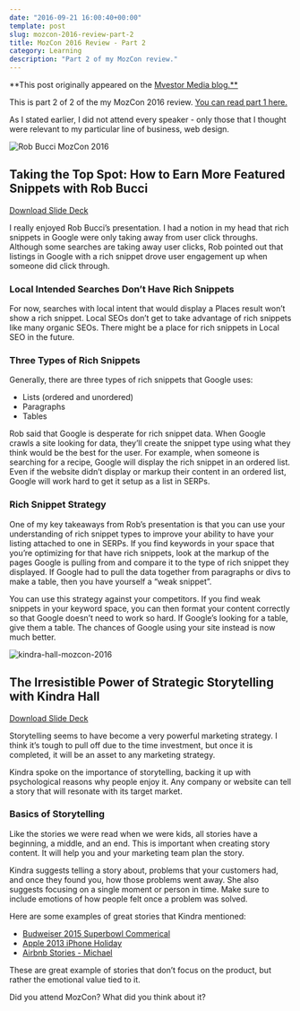 ```yaml
---
date: "2016-09-21 16:00:40+00:00"
template: post
slug: mozcon-2016-review-part-2
title: MozCon 2016 Review - Part 2
category: Learning
description: "Part 2 of my MozCon review."
---
```


**This post originally appeared on the [Mvestor Media blog.**](https://www.mvestormedia.com/mozcon-2016-review-part-2/)

This is part 2 of 2 of the my MozCon 2016 review. [You can read part 1 here.](https://itrogers.com/mozcon-2016-review-part-1/)

As I stated earlier, I did not attend every speaker - only those that I thought were relevant to my particular line of business, web design.

![Rob Bucci MozCon 2016](http://www.mvestormedia.com/wp-content/uploads/2016/09/rob-bucci-mozcon-2016-e1474472861500.jpg)

## Taking the Top Spot: How to Earn More Featured Snippets with Rob Bucci

[Download Slide Deck](http://www.mvestormedia.com/wp-content/uploads/2016/09/Rob-Bucci-Taking-the-Top-Spot-How-to-Earn-More-Featured-Snippets-MozCon-2016.pdf)

I really enjoyed Rob Bucci’s presentation. I had a notion in my head that rich snippets in Google were only taking away from user click throughs. Although some searches are taking away user clicks, Rob pointed out that listings in Google with a rich snippet drove user engagement up when someone did click through.

### Local Intended Searches Don’t Have Rich Snippets

For now, searches with local intent that would display a Places result won’t show a rich snippet. Local SEOs don’t get to take advantage of rich snippets like many organic SEOs. There might be a place for rich snippets in Local SEO in the future.

### Three Types of Rich Snippets

Generally, there are three types of rich snippets that Google uses:

- Lists (ordered and unordered)
- Paragraphs
- Tables

Rob said that Google is desperate for rich snippet data. When Google crawls a site looking for data, they’ll create the snippet type using what they think would be the best for the user. For example, when someone is searching for a recipe, Google will display the rich snippet in an ordered list. Even if the website didn’t display or markup their content in an ordered list, Google will work hard to get it setup as a list in SERPs.

### Rich Snippet Strategy

One of my key takeaways from Rob’s presentation is that you can use your understanding of rich snippet types to improve your ability to have your listing attached to one in SERPs. If you find keywords in your space that you’re optimizing for that have rich snippets, look at the markup of the pages Google is pulling from and compare it to the type of rich snippet they displayed. If Google had to pull the data together from paragraphs or divs to make a table, then you have yourself a “weak snippet”.

You can use this strategy against your competitors. If you find weak snippets in your keyword space, you can then format your content correctly so that Google doesn’t need to work so hard. If Google’s looking for a table, give them a table. The chances of Google using your site instead is now much better.

![kindra-hall-mozcon-2016](http://www.mvestormedia.com/wp-content/uploads/2016/09/kindra-hall-mozcon-2016-e1474472955209.jpg)

## The Irresistible Power of Strategic Storytelling with Kindra Hall

[Download Slide Deck](http://www.mvestormedia.com/wp-content/uploads/2016/09/Kindra-Hall-The-Irresistible-Power-of-Strategic-Storytelling-MozCon-2016.pdf)

Storytelling seems to have become a very powerful marketing strategy. I think it’s tough to pull off due to the time investment, but once it is completed, it will be an asset to any marketing strategy.

Kindra spoke on the importance of storytelling, backing it up with psychological reasons why people enjoy it. Any company or website can tell a story that will resonate with its target market.

### Basics of Storytelling

Like the stories we were read when we were kids, all stories have a beginning, a middle, and an end. This is important when creating story content. It will help you and your marketing team plan the story.

Kindra suggests telling a story about, problems that your customers had, and once they found you, how those problems went away. She also suggests focusing on a single moment or person in time. Make sure to include emotions of how people felt once a problem was solved.

Here are some examples of great stories that Kindra mentioned:

- [Budweiser 2015 Superbowl Commerical](https://www.youtube.com/watch?v=VWeKtqWc2EA)
- [Apple 2013 iPhone Holiday](https://www.youtube.com/watch?v=nhwhnEe7CjE)
- [Airbnb Stories - Michael](https://www.airbnb.com/stories/new-york/keeping-with-tradition)

These are great example of stories that don’t focus on the product, but rather the emotional value tied to it.

Did you attend MozCon? What did you think about it?
